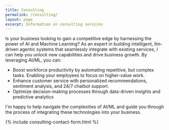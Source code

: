 ```yaml
---
title: Consulting
permalink: /consulting/
layout: page
excerpt: Information on consulting services
---
```


Is your business looking to gain a competitive edge by harnessing the power of AI and Machine Learning? As an expert in 
building intelligent, llm-driven agentic systems that seamlessly integrate with existing services, I can help you unlock new capabilities 
and drive business growth. By leveraging AI/ML, you can:

- Boost workforce productivity by automating repetitive, but complex tasks. Enabling your employees to focus on higher-value work.
- Enhance customer service with personalized recommendations, sentiment analysis, and 24/7 chatbot support.
- Optimize decision-making processes through data-driven insights and predictive analytics

I'm happy to help navigate the complexities of AI/ML and guide you through the process of integrating these technologies into
your business. 

{% include consulting-contact-form.html %}